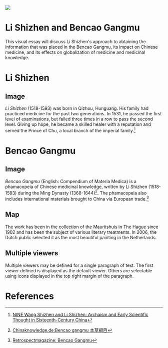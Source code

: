 <a href="https://juncture-digital.org"><img src="https://juncture-digital.org/images/ve-button.png"></a>

<param ve-config 
       title="Li Shizhen and Bencao Gangmu" 
       auhtor="Joey Hayes"
       banner="https://upload.wikimedia.org/wikipedia/commons/d/d9/Li_Shizhen.jpg" 
       layout="vertical">

<!-- Entities discussed throughout the essay are typically defined before the essay text and
     are thus available in all text.  Entity identifiers (QIDs) can be found in either
     Wikipedia or Wikidata (https://www.wikidata.org)> -->
<param ve-entity eid="Q698925"> <!-- Li Shizhen -->
<param ve-entity eid="Q816658"> <!-- Bencao Gangmu -->
<param ve-entity eid=""> <!--  -->
<param ve-entity eid=""> <!--  -->

# Li Shizhen and Bencao Gangmu

This visual essay will discuss Li Shizhen's approach to abtaining the information that was placed in the Bencao Gangmu, its impact on Chinese medicine, and its effects on globalization of medicine and medicinal knowledge.  
<param ve-image 
       manifest="https://iiif.juncture-digital.org/manifest/6dd738aed85597cac540ad31dd5818e86ef7f2918c7b43a9eb3123d5538e6e4c">

# Li Shizhen 

## Image

_Li Shizhen_ (1518-1593) was born in Qizhou, Hunguang. His family had practiced medicine for the past two generations. In 1531, he passed the first level of examinations, but failed three times in a row to pass the second level. Giving up hope, he became a skilled healer with a reputation and served the Prince of Chu, a local branch of the imperial family.[^1] 
<param ve-image 
       label="Li Shizhen" 
       description="Photo of Li Shizhen" 
       license="public domain" 
       url="http://en.hubei.gov.cn/culture/highlights/201512/W020151215617659546186.jpg">

# Bencao Gangmu

## Image

_Bencao Gangmu_ (English: Compendium of  Materia Medica) is a phamacopeia of Chinese medicinal knowledge, written by Li Shizhen (1518-1593) during the Ming Dynasty (1368-1644)[^2].  The phamacopeia also includes international materials brought to China via European trade.[^3]
<param ve-image 
       label="Bencao Gangmu" 
       description="Pages in the pharmacopeia: Bencao Gangmu" 
       license="public domain" 
       url="https://retrospectmagazinehca.files.wordpress.com/2021/04/kj2.jpeg?w=1024&h=580&crop=1">

## Map

The work has been in the collection of the Mauritshuis in The Hague since 1902 and has been the subject of various literary treatments. In 2006, the Dutch public selected it as the most beautiful painting in the Netherlands.
<param ve-map center="Q36600" zoom="11" prefer-geojson>

## Multiple viewers

Multiple viewers may be defined for a single paragraph of text.  The first viewer defined is displayed as the default viewer.  Others are selectable using icons displayed in the top right margin of the paragraph.
<param ve-image 
       manifest="https://iiif.juncture-digital.org/manifest/6dd738aed85597cac540ad31dd5818e86ef7f2918c7b43a9eb3123d5538e6e4c">
<param ve-map center="Q36600" zoom="11">

# References

[^1]: [NINE Wang Shizhen and Li Shizhen: Archaism and Early Scientific Thought in Sixteenth-Century China](https://www.jstor.org/stable/10.3998/mpub.3992087.14)
[^2]: [Chinaknowledge.de:Bencao gangmu 本草綱目](http://www.chinaknowledge.de/Literature/Science/bencaogangmu.html)
[^3]: [Retrospectmagazine: Bencao Gangmu](https://retrospectmagazinehca.files.wordpress.com/2021/04/kj2.jpeg?w=1024&h=580&crop=1)
